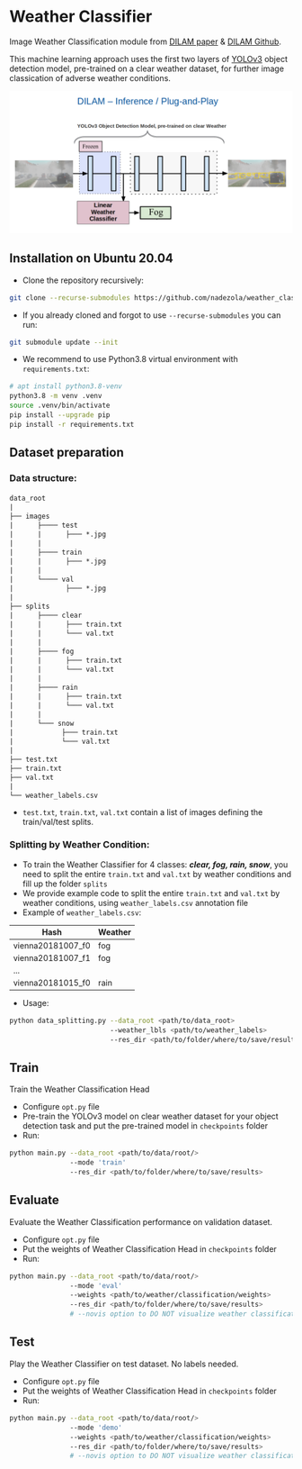 # Weather Classifier
Image Weather Classification module from [DILAM paper](https://arxiv.org/abs/2305.18953) & [DILAM Github](https://github.com/jmiemirza/DILAM). 

This machine learning approach uses the first two layers of [YOLOv3](https://github.com/ultralytics/yolov3) object detection model, pre-trained on a clear weather 
dataset, for further image classication of adverse weather conditions.

![](docs/DILAM.png "DILAM")

## Installation on Ubuntu 20.04
* Clone the repository recursively:
```bash
git clone --recurse-submodules https://github.com/nadezola/weather_classifier.git
```
* If you already cloned and forgot to use `--recurse-submodules` you can run: 
```bash
git submodule update --init
```

* We recommend to use Python3.8 virtual environment with `requirements.txt`:

```bash
# apt install python3.8-venv
python3.8 -m venv .venv
source .venv/bin/activate
pip install --upgrade pip
pip install -r requirements.txt
```


## Dataset preparation
### Data structure:
```
data_root
|
├── images
|      ├──── test
|      |      ├─── *.jpg
|      |
|      ├──── train
|      |      ├─── *.jpg
|      |
|      └──── val
|             ├─── *.jpg
|
├── splits
|      ├──── clear
|      |      ├─── train.txt
|      |      └─── val.txt
|      |
|      ├──── fog
|      |      ├─── train.txt
|      |      └─── val.txt
|      |
|      ├──── rain
|      |      ├─── train.txt
|      |      └─── val.txt
|      |
|      └─── snow
|            ├─── train.txt
|            └─── val.txt
|
├── test.txt
├── train.txt
├── val.txt
|
└── weather_labels.csv 
```
* `test.txt`, `train.txt`, `val.txt` contain a list of images defining the train/val/test splits.

### Splitting by Weather Condition:
* To train the Weather Classifier for 4 classes: _**clear, fog, rain, snow**_, you need to split 
the entire `train.txt` and `val.txt` by weather conditions and fill up the folder `splits`
* We provide example code to split the entire `train.txt` and `val.txt` by weather conditions, using
`weather_labels.csv` annotation file  
* Example of `weather_labels.csv`:

| Hash              | Weather |
|-------------------|---------|
| vienna20181007_f0 | fog     |
| vienna20181007_f1 | fog     |
| ...               |         |
| vienna20181015_f0 | rain    |

* Usage:
```bash
python data_splitting.py --data_root <path/to/data_root> 
                         --weather_lbls <path/to/weather_labels>
                         --res_dir <path/to/folder/where/to/save/results>
```

## Train
Train the Weather Classification Head
* Configure `opt.py` file
* Pre-train the YOLOv3 model on clear weather dataset for your object detection task 
and put the pre-trained model in `checkpoints` folder
* Run:
```bash
python main.py --data_root <path/to/data/root/> 
               --mode 'train'
               --res_dir <path/to/folder/where/to/save/results>
```

## Evaluate
Evaluate the Weather Classification performance on validation dataset.
* Configure `opt.py` file
* Put the weights of Weather Classification Head in `checkpoints` folder
* Run:
```bash
python main.py --data_root <path/to/data/root/> 
               --mode 'eval'
               --weights <path/to/weather/classification/weights>
               --res_dir <path/to/folder/where/to/save/results>
               # --novis option to DO NOT visualize weather classification results
```

## Test
Play the Weather Classifier on test dataset. No labels needed.
* Configure `opt.py` file
* Put the weights of Weather Classification Head in `checkpoints` folder
* Run:
```bash
python main.py --data_root <path/to/data/root/> 
               --mode 'demo'
               --weights <path/to/weather/classification/weights>
               --res_dir <path/to/folder/where/to/save/results>
               # --novis option to DO NOT visualize weather classification results
```